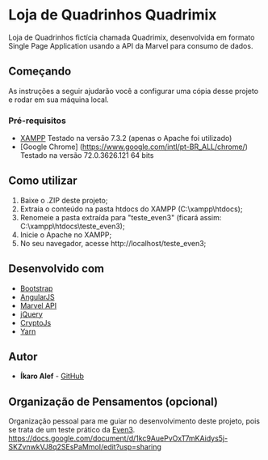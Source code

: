 # Loja de Quadrinhos Quadrimix

Loja de Quadrinhos fictícia chamada Quadrimix, desenvolvida em formato Single Page Application usando a API da Marvel para consumo de dados.

## Começando

As instruções a seguir ajudarão você a configurar uma cópia desse projeto e rodar em sua máquina local.

### Pré-requisitos
* [XAMPP](https://www.apachefriends.org/pt_br/index.html) Testado na versão 7.3.2 (apenas o Apache foi utilizado)
* [Google Chrome] (https://www.google.com/intl/pt-BR_ALL/chrome/) Testado na versão 72.0.3626.121 64 bits

## Como utilizar

1. Baixe o .ZIP deste projeto; 
2. Extraia o conteúdo na pasta htdocs do XAMPP (C:\xampp\htdocs); 
3. Renomeie a pasta extraída para "teste_even3" (ficará assim: C:\xampp\htdocs\teste_even3); 
4. Inicie o Apache no XAMPP;
5. No seu navegador, acesse http://localhost/teste_even3; 

## Desenvolvido com

* [Bootstrap](https://getbootstrap.com/)
* [AngularJS](https://angularjs.org/)
* [Marvel API](https://developer.marvel.com/)
* [jQuery](https://jquery.com/)
* [CryptoJs](https://www.npmjs.com/package/crypto-js)
* [Yarn](https://yarnpkg.com/pt-BR/)

## Autor

* **Íkaro Alef**  - [GitHub](https://github.com/IkaroAlef)

## Organização de Pensamentos (opcional)

Organização pessoal para me guiar no desenvolvimento deste projeto, pois se trata de um teste prático da [Even3](https://www.even3.com.br/). https://docs.google.com/document/d/1kc9AuePvOxT7mKAidys5j-SKZvnwkVJ8q2SEsPaMmoI/edit?usp=sharing
